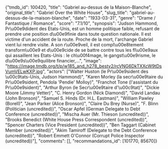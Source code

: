 {"tmdb_id": 100420, "title": "Gabriel au-dessus de la Maison-Blanche", "original_title": "Gabriel Over the White House", "slug_title": "gabriel-au-dessus-de-la-maison-blanche", "date": "1933-03-31", "genre": "Drame / Fantastique / Romance", "score": "7.1/10", "synopsis": "Judson Hammond, Pr\u00e9dident des Etats-Unis, est un homme politique faible, refusant de prendre une position d\u00e9finie dans toute question nationale. Il est victime d'un accident de la route. Proche de la mort, l'archange Gabriel vient lui rendre visite. A son r\u00e9veil, il est compl\u00e8tement transform\u00e9 et d\u00e9cide de se battre contre tous les fl\u00e9aux qui assaillent les Etats-Unis : le ch\u00f4mage, le gangst\u00e9risme, le d\u00e9s\u00e9quilibre financier,...", "image": "https://image.tmdb.org/t/p/w185_and_h278_bestv2/rcVNG6DkTXXcW9tDsVumVELwKXP.jpg", "actors": ["Walter Huston (le Pr\u00e9sident des \u00c9tats-Unis, Judson Hammond)", "Karen Morley (la secr\u00e9taire du Pr\u00e9sident, Pendola 'Pendie' Molloy)", "Franchot Tone (l'assistant du Pr\u00e9sident)", "Arthur Byron (le Secr\u00e9taire d'\u00c9tat)", "Dickie Moore (Jimmy Vetter)", "C. Henry Gordon (Nick Diamond)", "David Landau (John Bronson)", "Samuel S. Hinds (Dr. H.L. Eastman)", "William Pawley (Borell)", "Jean Parker (Alice Bronson)", "Claire Du Brey (Nurse)", "F. Blinn (Politician (uncredited))", "Oscar Apfel (German Delegate to Debt Conference (uncredited))", "Mischa Auer (Mr. Thieson (uncredited))", "Brooks Benedict (White House Press Correspondent (uncredited))", "Spencer Charters (Vice President (uncredited))", "Ben Taggart (Cabinet Member (uncredited))", "Akim Tamiroff (Delegate to the Debt Conference (uncredited))", "Robert Emmett O'Connor (Corrupt Police Inspector (uncredited))"], "comments": [], "recommandations_id": [101770, 85670]}
